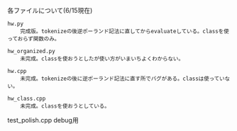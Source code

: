 各ファイルについて(6/15現在)

    hw.py
        完成版。tokenizeの後逆ポーランド記法に直してからevaluateしている。classを使っておらず関数のみ。

    hw_organized.py
        未完成。classを使おうとしたが使い方がいまいちよくわからない。

    hw.cpp
        未完成。tokenizeの後に逆ポーランド記法に直す所でバグがある。classは使っていない。

    hw_class.cpp
        未完成。classを使おうとしている。

   test_polish.cpp
        debug用
